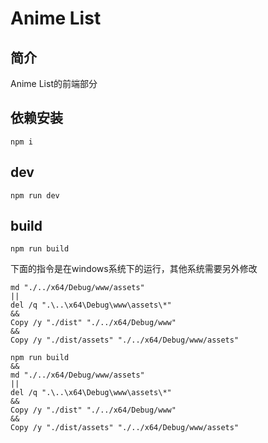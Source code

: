 # Anime List

## 简介

Anime List的前端部分

## 依赖安装

```shell
npm i
```

## dev

```shell
npm run dev
```

## build

```shell
npm run build
```

下面的指令是在windows系统下的运行，其他系统需要另外修改

```shell
md "./../x64/Debug/www/assets"
||
del /q ".\..\x64\Debug\www\assets\*"
&&
Copy /y "./dist" "./../x64/Debug/www"
&&
Copy /y "./dist/assets" "./../x64/Debug/www/assets"
```

```shell
npm run build
&&
md "./../x64/Debug/www/assets"
||
del /q ".\..\x64\Debug\www\assets\*"
&&
Copy /y "./dist" "./../x64/Debug/www"
&&
Copy /y "./dist/assets" "./../x64/Debug/www/assets"
```
